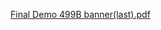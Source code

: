 [Final Demo 499B banner(last).pdf](https://github.com/user-attachments/files/18252617/Final.Demo.499B.banner.last.pdf)

